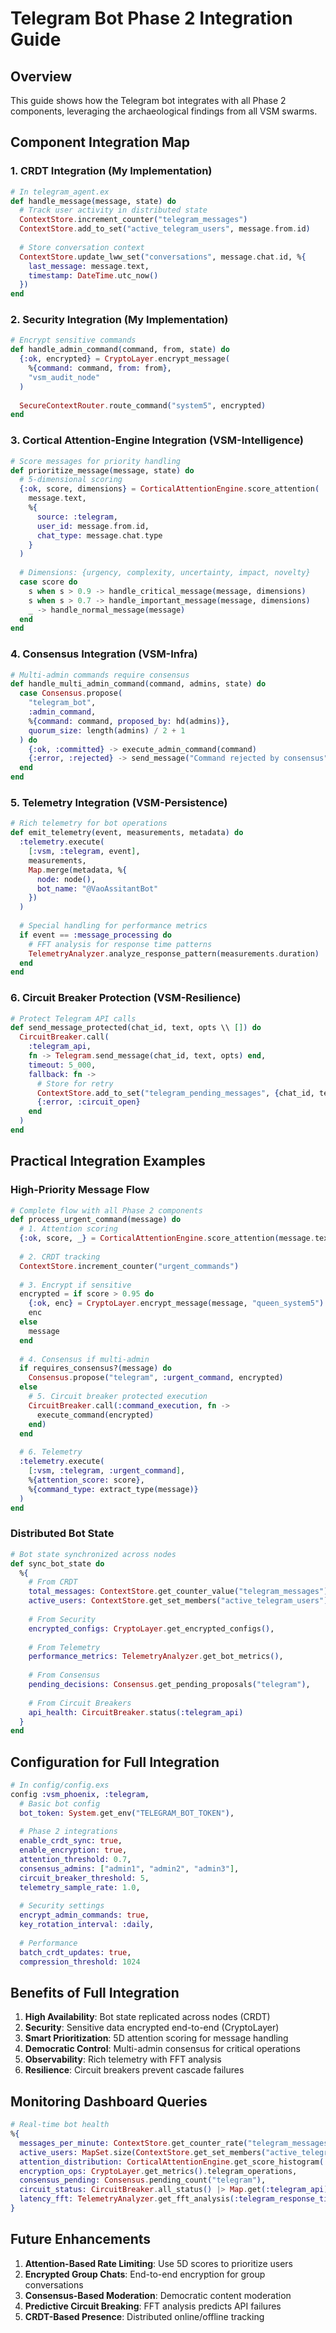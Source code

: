 # Telegram Bot Phase 2 Integration Guide

## Overview

This guide shows how the Telegram bot integrates with all Phase 2 components, leveraging the archaeological findings from all VSM swarms.

## Component Integration Map

### 1. CRDT Integration (My Implementation)

```elixir
# In telegram_agent.ex
def handle_message(message, state) do
  # Track user activity in distributed state
  ContextStore.increment_counter("telegram_messages")
  ContextStore.add_to_set("active_telegram_users", message.from.id)
  
  # Store conversation context
  ContextStore.update_lww_set("conversations", message.chat.id, %{
    last_message: message.text,
    timestamp: DateTime.utc_now()
  })
end
```

### 2. Security Integration (My Implementation)

```elixir
# Encrypt sensitive commands
def handle_admin_command(command, from, state) do
  {:ok, encrypted} = CryptoLayer.encrypt_message(
    %{command: command, from: from},
    "vsm_audit_node"
  )
  
  SecureContextRouter.route_command("system5", encrypted)
end
```

### 3. Cortical Attention-Engine Integration (VSM-Intelligence)

```elixir
# Score messages for priority handling
def prioritize_message(message, state) do
  # 5-dimensional scoring
  {:ok, score, dimensions} = CorticalAttentionEngine.score_attention(
    message.text,
    %{
      source: :telegram,
      user_id: message.from.id,
      chat_type: message.chat.type
    }
  )
  
  # Dimensions: {urgency, complexity, uncertainty, impact, novelty}
  case score do
    s when s > 0.9 -> handle_critical_message(message, dimensions)
    s when s > 0.7 -> handle_important_message(message, dimensions)
    _ -> handle_normal_message(message)
  end
end
```

### 4. Consensus Integration (VSM-Infra)

```elixir
# Multi-admin commands require consensus
def handle_multi_admin_command(command, admins, state) do
  case Consensus.propose(
    "telegram_bot",
    :admin_command,
    %{command: command, proposed_by: hd(admins)},
    quorum_size: length(admins) / 2 + 1
  ) do
    {:ok, :committed} -> execute_admin_command(command)
    {:error, :rejected} -> send_message("Command rejected by consensus")
  end
end
```

### 5. Telemetry Integration (VSM-Persistence)

```elixir
# Rich telemetry for bot operations
def emit_telemetry(event, measurements, metadata) do
  :telemetry.execute(
    [:vsm, :telegram, event],
    measurements,
    Map.merge(metadata, %{
      node: node(),
      bot_name: "@VaoAssitantBot"
    })
  )
  
  # Special handling for performance metrics
  if event == :message_processing do
    # FFT analysis for response time patterns
    TelemetryAnalyzer.analyze_response_pattern(measurements.duration)
  end
end
```

### 6. Circuit Breaker Protection (VSM-Resilience)

```elixir
# Protect Telegram API calls
def send_message_protected(chat_id, text, opts \\ []) do
  CircuitBreaker.call(
    :telegram_api,
    fn -> Telegram.send_message(chat_id, text, opts) end,
    timeout: 5_000,
    fallback: fn -> 
      # Store for retry
      ContextStore.add_to_set("telegram_pending_messages", {chat_id, text})
      {:error, :circuit_open}
    end
  )
end
```

## Practical Integration Examples

### High-Priority Message Flow

```elixir
# Complete flow with all Phase 2 components
def process_urgent_command(message) do
  # 1. Attention scoring
  {:ok, score, _} = CorticalAttentionEngine.score_attention(message.text, context)
  
  # 2. CRDT tracking
  ContextStore.increment_counter("urgent_commands")
  
  # 3. Encrypt if sensitive
  encrypted = if score > 0.95 do
    {:ok, enc} = CryptoLayer.encrypt_message(message, "queen_system5")
    enc
  else
    message
  end
  
  # 4. Consensus if multi-admin
  if requires_consensus?(message) do
    Consensus.propose("telegram", :urgent_command, encrypted)
  else
    # 5. Circuit breaker protected execution
    CircuitBreaker.call(:command_execution, fn ->
      execute_command(encrypted)
    end)
  end
  
  # 6. Telemetry
  :telemetry.execute(
    [:vsm, :telegram, :urgent_command],
    %{attention_score: score},
    %{command_type: extract_type(message)}
  )
end
```

### Distributed Bot State

```elixir
# Bot state synchronized across nodes
def sync_bot_state do
  %{
    # From CRDT
    total_messages: ContextStore.get_counter_value("telegram_messages"),
    active_users: ContextStore.get_set_members("active_telegram_users"),
    
    # From Security
    encrypted_configs: CryptoLayer.get_encrypted_configs(),
    
    # From Telemetry
    performance_metrics: TelemetryAnalyzer.get_bot_metrics(),
    
    # From Consensus
    pending_decisions: Consensus.get_pending_proposals("telegram"),
    
    # From Circuit Breakers
    api_health: CircuitBreaker.status(:telegram_api)
  }
end
```

## Configuration for Full Integration

```elixir
# In config/config.exs
config :vsm_phoenix, :telegram,
  # Basic bot config
  bot_token: System.get_env("TELEGRAM_BOT_TOKEN"),
  
  # Phase 2 integrations
  enable_crdt_sync: true,
  enable_encryption: true,
  attention_threshold: 0.7,
  consensus_admins: ["admin1", "admin2", "admin3"],
  circuit_breaker_threshold: 5,
  telemetry_sample_rate: 1.0,
  
  # Security settings
  encrypt_admin_commands: true,
  key_rotation_interval: :daily,
  
  # Performance
  batch_crdt_updates: true,
  compression_threshold: 1024
```

## Benefits of Full Integration

1. **High Availability**: Bot state replicated across nodes (CRDT)
2. **Security**: Sensitive data encrypted end-to-end (CryptoLayer)
3. **Smart Prioritization**: 5D attention scoring for message handling
4. **Democratic Control**: Multi-admin consensus for critical operations
5. **Observability**: Rich telemetry with FFT analysis
6. **Resilience**: Circuit breakers prevent cascade failures

## Monitoring Dashboard Queries

```elixir
# Real-time bot health
%{
  messages_per_minute: ContextStore.get_counter_rate("telegram_messages"),
  active_users: MapSet.size(ContextStore.get_set_members("active_telegram_users")),
  attention_distribution: CorticalAttentionEngine.get_score_histogram(:telegram),
  encryption_ops: CryptoLayer.get_metrics().telegram_operations,
  consensus_pending: Consensus.pending_count("telegram"),
  circuit_status: CircuitBreaker.all_status() |> Map.get(:telegram_api),
  latency_fft: TelemetryAnalyzer.get_fft_analysis(:telegram_response_time)
}
```

## Future Enhancements

1. **Attention-Based Rate Limiting**: Use 5D scores to prioritize users
2. **Encrypted Group Chats**: End-to-end encryption for group conversations  
3. **Consensus-Based Moderation**: Democratic content moderation
4. **Predictive Circuit Breaking**: FFT analysis predicts API failures
5. **CRDT-Based Presence**: Distributed online/offline tracking